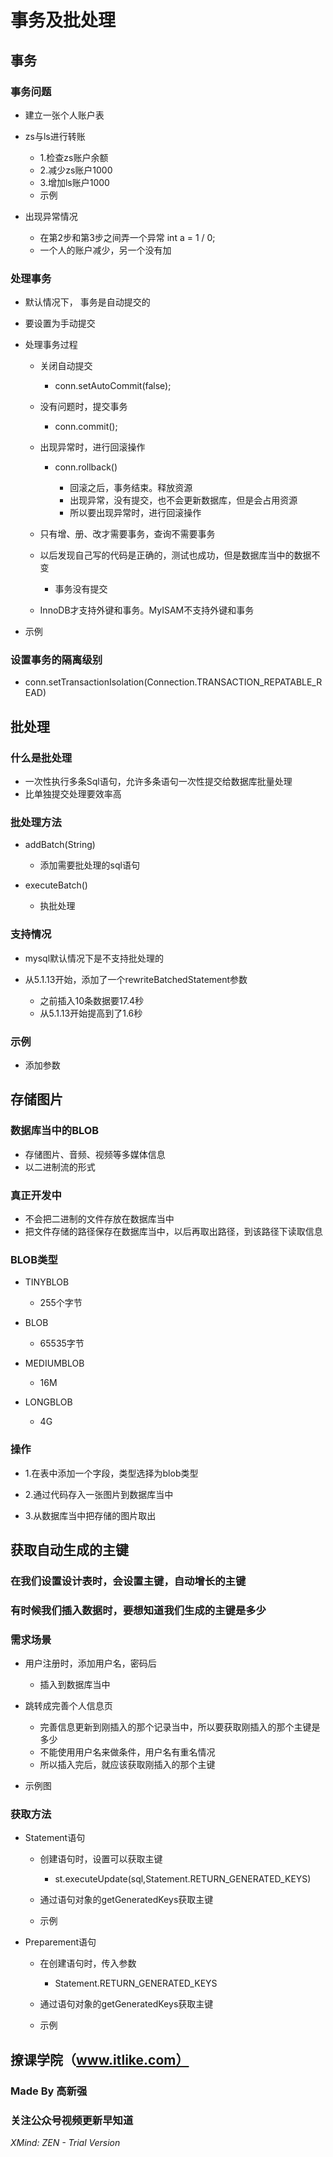# 事务及批处理

## 事务

### 事务问题

- 建立一张个人账户表
- zs与ls进行转账

	- 1.检查zs账户余额
	- 2.减少zs账户1000
	- 3.增加ls账户1000
	- 示例

- 出现异常情况

	- 在第2步和第3步之间弄一个异常 int a = 1 / 0;
	- 一个人的账户减少，另一个没有加

### 处理事务

- 默认情况下， 事务是自动提交的
- 要设置为手动提交
- 处理事务过程

	- 关闭自动提交

		- conn.setAutoCommit(false);

	- 没有问题时，提交事务 

		- conn.commit();

	- 出现异常时，进行回滚操作

		- conn.rollback()

			- 回滚之后，事务结束。释放资源
			- 出现异常，没有提交，也不会更新数据库，但是会占用资源
			- 所以要出现异常时，进行回滚操作

	- 只有增、册、改才需要事务，查询不需要事务
	- 以后发现自己写的代码是正确的，测试也成功，但是数据库当中的数据不变

		- 事务没有提交

	- InnoDB才支持外键和事务。MyISAM不支持外键和事务

- 示例

### 设置事务的隔离级别

- conn.setTransactionIsolation(Connection.TRANSACTION_REPATABLE_READ)

## 批处理

### 什么是批处理

- 一次性执行多条Sql语句，允许多条语句一次性提交给数据库批量处理
- 比单独提交处理要效率高

### 批处理方法

- addBatch(String)

	- 添加需要批处理的sql语句

- executeBatch()

	- 执批处理

### 支持情况

- mysql默认情况下是不支持批处理的
- 从5.1.13开始，添加了一个rewriteBatchedStatement参数

	- 之前插入10条数据要17.4秒
	- 从5.1.13开始提高到了1.6秒

### 示例

- 添加参数

## 存储图片

### 数据库当中的BLOB

- 存储图片、音频、视频等多媒体信息
- 以二进制流的形式

### 真正开发中

- 不会把二进制的文件存放在数据库当中
- 把文件存储的路径保存在数据库当中，以后再取出路径，到该路径下读取信息

### BLOB类型

- TINYBLOB

	- 255个字节

- BLOB

	- 65535字节

- MEDIUMBLOB

	- 16M

- LONGBLOB

	- 4G

### 操作

- 1.在表中添加一个字段，类型选择为blob类型

- 2.通过代码存入一张图片到数据库当中

- 3.从数据库当中把存储的图片取出

## 获取自动生成的主键

### 在我们设置设计表时，会设置主键，自动增长的主键

### 有时候我们插入数据时，要想知道我们生成的主键是多少

### 需求场景

- 用户注册时，添加用户名，密码后

	- 插入到数据库当中

- 跳转成完善个人信息页

	- 完善信息更新到刚插入的那个记录当中，所以要获取刚插入的那个主键是多少
	- 不能使用用户名来做条件，用户名有重名情况
	- 所以插入完后，就应该获取刚插入的那个主键

- 示例图

### 获取方法

- Statement语句

	- 创建语句时，设置可以获取主键

		- st.executeUpdate(sql,Statement.RETURN_GENERATED_KEYS)

	- 通过语句对象的getGeneratedKeys获取主键
	- 示例

- Preparement语句

	- 在创建语句时，传入参数

		- Statement.RETURN_GENERATED_KEYS

	- 通过语句对象的getGeneratedKeys获取主键
	- 示例

## 撩课学院（www.itlike.com）

### Made By 高新强

### 关注公众号视频更新早知道

*XMind: ZEN - Trial Version*